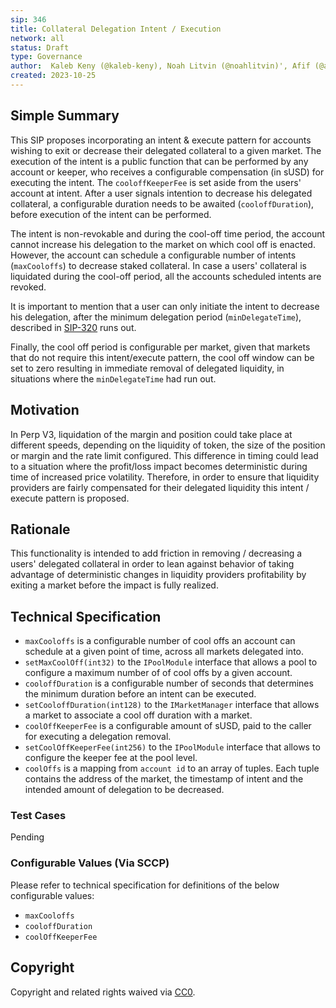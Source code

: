 ```yaml
---
sip: 346
title: Collateral Delegation Intent / Execution
network: all
status: Draft
type: Governance
author:  Kaleb Keny (@kaleb-keny), Noah Litvin (@noahlitvin)', Afif (@aband1)
created: 2023-10-25
---
```


<!--You can leave these HTML comments in your merged SIP and delete the visible duplicate text guides, they will not appear and may be helpful to refer to if you edit it again. This is the suggested template for new SIPs. Note that an SIP number will be assigned by an editor. When opening a pull request to submit your SIP, please use an abbreviated title in the filename, `sip-draft_title_abbrev.md`. The title should be 44 characters or less.-->

## Simple Summary

<!--"If you can't explain it simply, you don't understand it well enough." Simply describe the outcome the proposed changes intends to achieve. This should be non-technical and accessible to a casual community member.-->

This SIP proposes incorporating an intent & execute pattern for accounts wishing to exit or decrease their delegated collateral to a given market. The execution of the intent is a public function that can be performed by any account or keeper, who receives a configurable compensation (in sUSD) for executing the intent. The `cooloffKeeperFee` is set aside from the users' account at intent.
After a user signals intention to decrease his delegated collateral, a configurable duration needs to be awaited (`cooloffDuration`), before execution of the intent can be performed.

The intent is non-revokable and during the cool-off time period, the account cannot increase his delegation to the market on which cool off is enacted. However, the account can schedule a configurable number of intents (`maxCooloffs`) to decrease staked collateral.
In case a users' collateral is liquidated during the cool-off period, all the accounts scheduled intents are revoked.

It is important to mention that a user can only initiate the intent to decrease his delegation, after the minimum delegation period (`minDelegateTime`), described in [SIP-320](https://sips.synthetix.io/sips/sip-320/) runs out.

Finally, the cool off period is configurable per market, given that markets that do not require this intent/execute pattern, the cool off window can be set to zero resulting in immediate removal of delegated liquidity, in situations where the `minDelegateTime` had run out.

## Motivation

<!--This is the problem statement. This is the *why* of the SIP. It should clearly explain *why* the current state of the protocol is inadequate.  It is critical that you explain *why* the change is needed, if the SIP proposes changing how something is calculated, you must address *why* the current calculation is inaccurate or wrong. This is not the place to describe how the SIP will address the issue!-->

In Perp V3, liquidation of the margin and position could take place at different speeds, depending on the liquidity of token, the size of the position or margin and  the rate limit configured. This difference in timing could lead to a situation where the profit/loss impact becomes deterministic during time of increased price volatility. Therefore, in order to ensure that liquidity providers are fairly compensated for their delegated liquidity this intent / execute pattern is proposed.  


## Rationale

<!--This is where you explain the reasoning behind how you propose to solve the problem. Why did you propose to implement the change in this way, what were the considerations and trade-offs. The rationale fleshes out what motivated the design and why particular design decisions were made. It should describe alternate designs that were considered and related work. The rationale may also provide evidence of consensus within the community, and should discuss important objections or concerns raised during discussion.-->

This functionality is intended to add friction in removing / decreasing a users' delegated collateral in order to lean against behavior of taking advantage of deterministic changes in liquidity providers profitability by exiting a market before the impact is fully realized.

## Technical Specification

<!--The technical specification should outline the public API of the changes proposed. That is, changes to any of the interfaces Synthetix currently exposes or the creations of new ones.-->

- `maxCooloffs` is a configurable number of cool offs an account can schedule at a given point of time, across all markets delegated into.
- `setMaxCoolOff(int32)` to the `IPoolModule` interface that allows a pool to configure a maximum number of of cool offs by a given account.
- `cooloffDuration` is a configurable number of seconds that determines the minimum duration before an intent can be executed.
- `setCooloffDuration(int128)` to the `IMarketManager` interface that allows a market to associate a cool off duration with a market.
- `coolOffKeeperFee` is a configurable amount of sUSD, paid to the caller for executing a delegation removal.
- `setCoolOffKeeperFee(int256)` to the `IPoolModule` interface that allows to configure the keeper fee at the pool level.
- `coolOffs` is a mapping from `account id` to an array of tuples. Each tuple contains the address of the market, the timestamp of intent and the intended amount of delegation to be decreased.

### Test Cases

<!--Test cases for an implementation are mandatory for SIPs but can be included with the implementation..-->

Pending

### Configurable Values (Via SCCP)

<!--Please list all values configurable via SCCP under this implementation.-->

Please refer to technical specification for definitions of the below configurable values:
- `maxCooloffs` 
- `cooloffDuration` 
- `coolOffKeeperFee` 


## Copyright

Copyright and related rights waived via [CC0](https://creativecommons.org/publicdomain/zero/1.0/).
